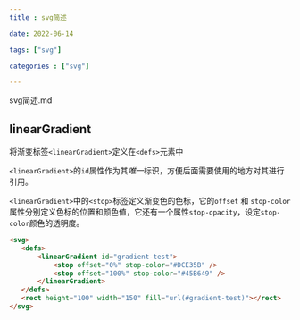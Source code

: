 ```yaml
---
title : svg简述

date: 2022-06-14

tags: ["svg"]

categories : ["svg"]

---
```


svg简述.md

<!--more-->

## linearGradient
将渐变标签`<linearGradient>`定义在`<defs>`元素中

`<linearGradient>`的`id`属性作为其*唯一*标识，方便后面需要使用的地方对其进行引用。

`<linearGradient>`中的`<stop>`标签定义渐变色的色标，它的`offset` 和 `stop-color`属性分别定义色标的位置和颜色值，它还有一个属性`stop-opacity`，设定`stop-color`颜色的透明度。


```html
<svg>
   <defs>
       <linearGradient id="gradient-test">
           <stop offset="0%" stop-color="#DCE35B" />
           <stop offset="100%" stop-color="#45B649" />
       </linearGradient>
   </defs>
   <rect height="100" width="150" fill="url(#gradient-test)"></rect>
</svg>
```